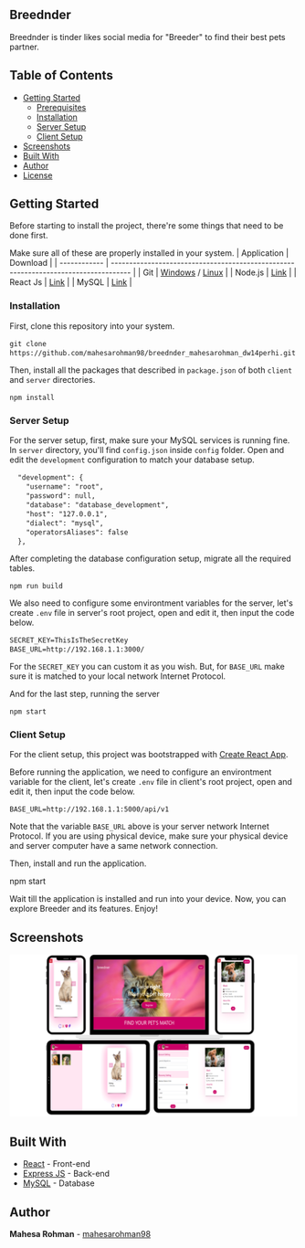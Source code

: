 ## Breednder

Breednder is tinder likes social media for "Breeder" to find their best pets partner.

## Table of Contents

- [Getting Started](#getting-started)
  - [Prerequisites](#prerequisites)
  - [Installation](#installation)
  - [Server Setup](#server-setup)
  - [Client Setup](#client-setup)
- [Screenshots](#screenshots)
- [Built With](#built-with)
- [Author](#author)
- [License](#license)

## Getting Started

Before starting to install the project, there're some things that need to be done first.

Make sure all of these are properly installed in your system.
| Application | Download |
| ------------ | ----------------------------------------------------------------------------------- |
| Git | [Windows](https://gitforwindows.org/) / [Linux](https://git-scm.com/download/linux) |
| Node.js | [Link](https://nodejs.org/en/download/) |
| React Js | [Link](https://facebook.github.io/react-native/docs/getting-started) |
| MySQL | [Link](https://www.mysql.com/downloads/) |

### Installation

First, clone this repository into your system.

```
git clone https://github.com/mahesarohman98/breednder_mahesarohman_dw14perhi.git
```

Then, install all the packages that described in `package.json` of both `client` and `server` directories.

```
npm install
```

### Server Setup

For the server setup, first, make sure your MySQL services is running fine. In `server` directory, you'll find `config.json` inside `config` folder. Open and edit the `development` configuration to match your database setup.

```
  "development": {
    "username": "root",
    "password": null,
    "database": "database_development",
    "host": "127.0.0.1",
    "dialect": "mysql",
    "operatorsAliases": false
  },
```

After completing the database configuration setup, migrate all the required tables.

```
npm run build
```

We also need to configure some environtment variables for the server, let's create `.env` file in server's root project, open and edit it, then input the code below.

```
SECRET_KEY=ThisIsTheSecretKey
BASE_URL=http://192.168.1.1:3000/
```

For the `SECRET_KEY` you can custom it as you wish. But, for `BASE_URL` make sure it is matched to your local network Internet Protocol.

And for the last step, running the server

```
npm start
```

### Client Setup

For the client setup, this project was bootstrapped with [Create React App](https://github.com/facebook/create-react-app).

Before running the application, we need to configure an environtment variable for the client, let's create `.env` file in client's root project, open and edit it, then input the code below.

```
BASE_URL=http://192.168.1.1:5000/api/v1
```

Note that the variable `BASE_URL` above is your server network Internet Protocol. If you are using physical device, make sure your physical device and server computer have a same network connection.

Then, install and run the application.

npm start

Wait till the application is installed and run into your device. Now, you can explore Breeder and its features. Enjoy!

## Screenshots

<img src="docs/screenshots/screenshots.png" />

## Built With

- [React](https://reactjs.org/) - Front-end
- [Express JS](https://expressjs.com) - Back-end
- [MySQL](https://www.mysql.com) - Database

## Author

**Mahesa Rohman** - [mahesarohman98](https://github.com/mahesarohman98)
